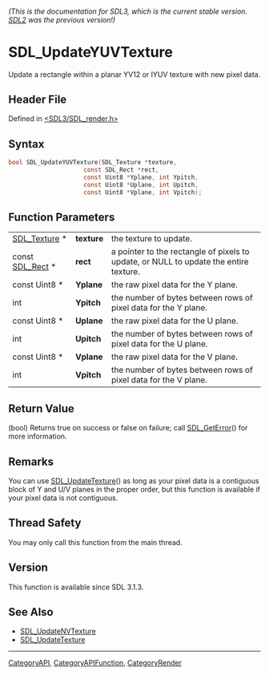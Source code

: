 ###### (This is the documentation for SDL3, which is the current stable version. [SDL2](https://wiki.libsdl.org/SDL2/) was the previous version!)
# SDL_UpdateYUVTexture

Update a rectangle within a planar YV12 or IYUV texture with new pixel data.

## Header File

Defined in [<SDL3/SDL_render.h>](https://github.com/libsdl-org/SDL/blob/main/include/SDL3/SDL_render.h)

## Syntax

```c
bool SDL_UpdateYUVTexture(SDL_Texture *texture,
                     const SDL_Rect *rect,
                     const Uint8 *Yplane, int Ypitch,
                     const Uint8 *Uplane, int Upitch,
                     const Uint8 *Vplane, int Vpitch);
```

## Function Parameters

|                              |             |                                                                                       |
| ---------------------------- | ----------- | ------------------------------------------------------------------------------------- |
| [SDL_Texture](SDL_Texture) * | **texture** | the texture to update.                                                                |
| const [SDL_Rect](SDL_Rect) * | **rect**    | a pointer to the rectangle of pixels to update, or NULL to update the entire texture. |
| const Uint8 *                | **Yplane**  | the raw pixel data for the Y plane.                                                   |
| int                          | **Ypitch**  | the number of bytes between rows of pixel data for the Y plane.                       |
| const Uint8 *                | **Uplane**  | the raw pixel data for the U plane.                                                   |
| int                          | **Upitch**  | the number of bytes between rows of pixel data for the U plane.                       |
| const Uint8 *                | **Vplane**  | the raw pixel data for the V plane.                                                   |
| int                          | **Vpitch**  | the number of bytes between rows of pixel data for the V plane.                       |

## Return Value

(bool) Returns true on success or false on failure; call
[SDL_GetError](SDL_GetError)() for more information.

## Remarks

You can use [SDL_UpdateTexture](SDL_UpdateTexture)() as long as your pixel
data is a contiguous block of Y and U/V planes in the proper order, but
this function is available if your pixel data is not contiguous.

## Thread Safety

You may only call this function from the main thread.

## Version

This function is available since SDL 3.1.3.

## See Also

- [SDL_UpdateNVTexture](SDL_UpdateNVTexture)
- [SDL_UpdateTexture](SDL_UpdateTexture)

----
[CategoryAPI](CategoryAPI), [CategoryAPIFunction](CategoryAPIFunction), [CategoryRender](CategoryRender)

